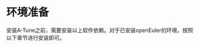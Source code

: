 # 环境准备<a name="ZH-CN_TOPIC_0213178451"></a>

安装A-Tune之前，需要安装以上软件依赖。对于已安装openEuler的环境，按照以下章节进行安装即可。


